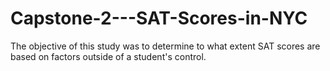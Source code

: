# Capstone-2---SAT-Scores-in-NYC
The objective of this study was to determine to what extent SAT scores are based on factors outside of a student's control. 
